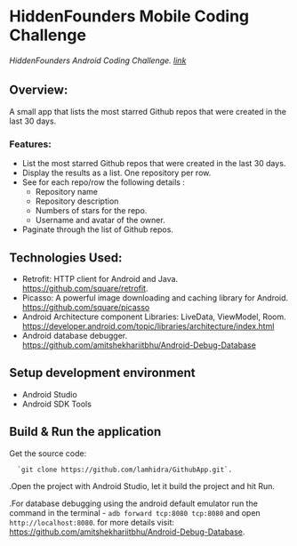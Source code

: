 # HiddenFounders Mobile Coding Challenge
###### HiddenFounders Android Coding Challenge. [link](https://github.com/hiddenfounders/mobile-coding-challenge)

## Overview:

A small app that lists the most starred Github repos that were created in the last 30 days.

### Features: 
* List the most starred Github repos that were created in the last 30 days.
* Display the results as a list. One repository per row.
* See for each repo/row the following details :
  * Repository name
  * Repository description 
  * Numbers of stars for the repo. 
  * Username and avatar of the owner.
* Paginate through the list of Github repos.

## Technologies Used:
 * Retrofit: HTTP client for Android and Java. https://github.com/square/retrofit.
 * Picasso: A powerful image downloading and caching library for Android. https://github.com/square/picasso
 * Android Architecture component Libraries: LiveData, ViewModel, Room. https://developer.android.com/topic/libraries/architecture/index.html
 * Android database debugger. https://github.com/amitshekhariitbhu/Android-Debug-Database

## Setup development environment
  * Android Studio
  * Android SDK Tools

## Build & Run the application
  Get the source code:
   
      `git clone https://github.com/lamhidra/GithubApp.git`.
   
  .Open the project with Android Studio, let it build the project and hit Run.
  
  .For database debugging using the android default emulator run the command in the terminal - `adb forward tcp:8080 tcp:8080`
  and open `http://localhost:8080`.
    for more details visit: https://github.com/amitshekhariitbhu/Android-Debug-Database.
